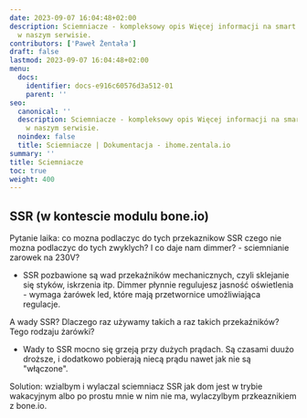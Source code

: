 ```yaml
---
date: 2023-09-07 16:04:48+02:00
description: Sciemniacze - kompleksowy opis Więcej informacji na smart home znajdziesz
  w naszym serwisie.
contributors: ['Paweł Żentała']
draft: false
lastmod: 2023-09-07 16:04:48+02:00
menu:
  docs:
    identifier: docs-e916c60576d3a512-01
    parent: ''
seo:
  canonical: ''
  description: Sciemniacze - kompleksowy opis Więcej informacji na smart home znajdziesz
    w naszym serwisie.
  noindex: false
  title: Sciemniacze | Dokumentacja - ihome.zentala.io
summary: ''
title: Sciemniacze
toc: true
weight: 400
---
```



## SSR (w kontescie modulu bone.io)

Pytanie laika: co mozna podlaczyc do tych przekaznikow SSR czego nie mozna podlaczyc do tych zwyklych? I co daje nam dimmer? - sciemnianie zarowek na 230V?

-   SSR pozbawione są wad przekaźników mechanicznych, czyli sklejanie się styków, iskrzenia itp. Dimmer płynnie regulujesz jasność oświetlenia - wymaga żarówek led, które mają przetwornice umożliwiająca regulacje.


A wady SSR? Dlaczego raz używamy takich a raz takich przekaźników? Tego rodzaju żarówki?

-   Wady to SSR mocno się grzeją przy dużych prądach. Są czasami duużo droższe, i dodatkowo pobierają niecą prądu nawet jak nie są "włączone".

Solution: wzialbym i wylaczal sciemniacz SSR jak dom jest w trybie wakacyjnym albo po prostu mnie w nim nie ma, wylaczylbym przkeaznikiem z bone.io.



